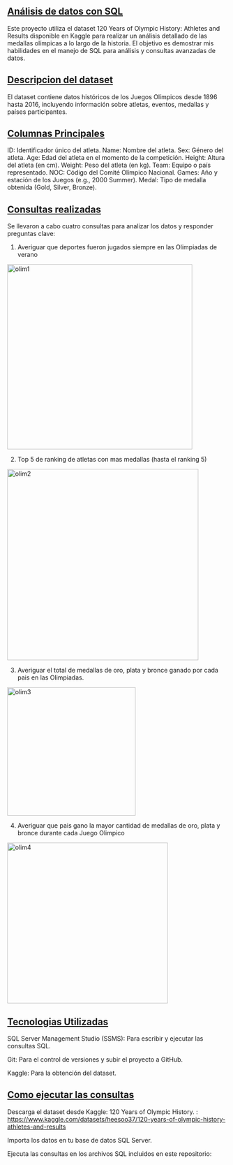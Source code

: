 <h2><u>Análisis de datos con SQL</u></h2>

Este proyecto utiliza el dataset 120 Years of Olympic History: Athletes and Results disponible en Kaggle para realizar un análisis detallado de las medallas olímpicas a lo largo de la historia. El objetivo es demostrar mis habilidades en el manejo de SQL para análisis y consultas avanzadas de datos.

<h2><u>Descripcion del dataset</u></h2>

El dataset contiene datos históricos de los Juegos Olímpicos desde 1896 hasta 2016, incluyendo información sobre atletas, eventos, medallas y países participantes.

<h2><u>Columnas Principales</u></h2>

ID: Identificador único del atleta.
Name: Nombre del atleta.
Sex: Género del atleta.
Age: Edad del atleta en el momento de la competición.
Height: Altura del atleta (en cm).
Weight: Peso del atleta (en kg).
Team: Equipo o país representado.
NOC: Código del Comité Olímpico Nacional.
Games: Año y estación de los Juegos (e.g., 2000 Summer).
Medal: Tipo de medalla obtenida (Gold, Silver, Bronze).

<h2><u>Consultas realizadas</u></h2>

Se llevaron a cabo cuatro consultas para analizar los datos y responder preguntas clave:

1. Averiguar que deportes fueron jugados siempre en las Olimpiadas de verano
<img width="424" alt="olim1" src="https://github.com/user-attachments/assets/154e75e7-38af-43e1-89f0-a9a685d2349b">

2. Top 5 de ranking de atletas con mas medallas (hasta el ranking 5)
<img width="438" alt="olim2" src="https://github.com/user-attachments/assets/3b5a8e07-070f-4c4c-a07a-3db99c35f778">

3. Averiguar el total de medallas de oro, plata y bronce ganado por cada pais en las Olimpiadas.
<img width="294" alt="olim3" src="https://github.com/user-attachments/assets/bae7cb23-ea05-46c3-aca9-146931d7a612">

4. Averiguar que pais gano la mayor cantidad de medallas de oro, plata y bronce durante cada Juego Olimpico

<img width="368" alt="olim4" src="https://github.com/user-attachments/assets/04dbb111-c021-46ba-82d2-15d8e7598eb8">

<h2><u>Tecnologias Utilizadas</u></h2>

SQL Server Management Studio (SSMS): Para escribir y ejecutar las consultas SQL. 

Git: Para el control de versiones y subir el proyecto a GitHub. 

Kaggle: Para la obtención del dataset.

<h2><u>Como ejecutar las consultas</u></h2>

Descarga el dataset desde Kaggle: 120 Years of Olympic History. : https://www.kaggle.com/datasets/heesoo37/120-years-of-olympic-history-athletes-and-results

Importa los datos en tu base de datos SQL Server.

Ejecuta las consultas en los archivos SQL incluidos en este repositorio:
